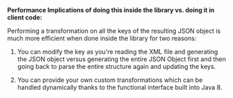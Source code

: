 **Performance Implications of doing this inside the 
library vs. doing it in client code:**

Performing a transformation on all the keys of the resulting JSON object is
much more efficient when done inside the library for two reasons:
1. You can modify the key as you're reading the XML file and generating the 
JSON object versus generating the entire JSON Object first and then going back
to parse the entire structure again and updating the keys.

2.  You can provide your own custom transformations which can be
handled dynamically thanks to the functional interface built into 
Java 8.